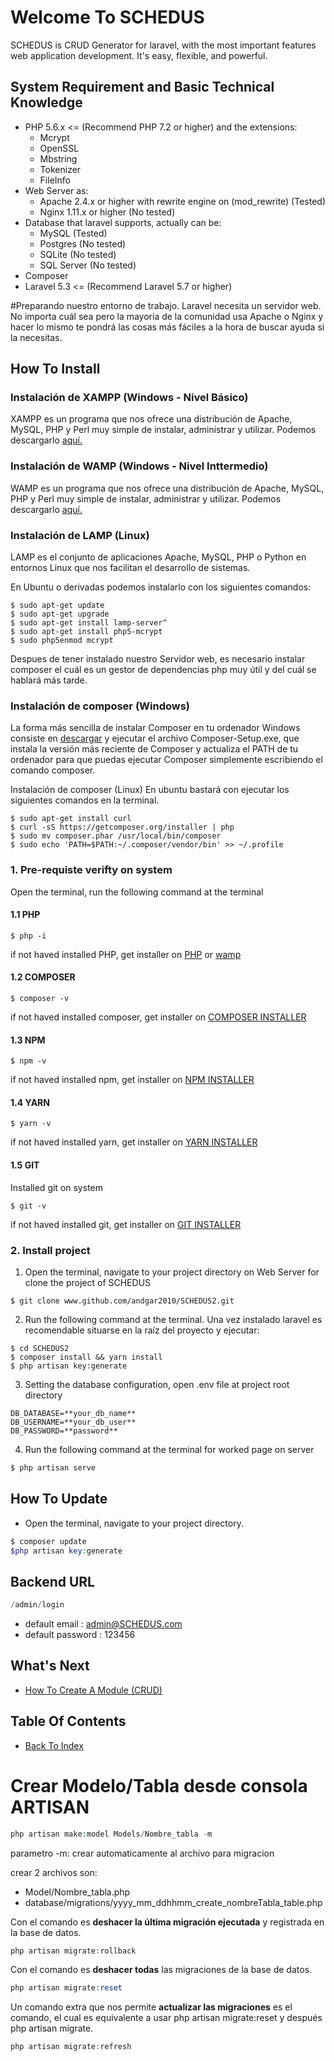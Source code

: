 # Welcome To SCHEDUS

SCHEDUS is CRUD Generator for laravel, with the most important features web application development. It's easy, flexible, and powerful.

## System Requirement and Basic Technical Knowledge
- PHP 5.6.x <= (Recommend PHP 7.2 or higher) and the extensions:
  - Mcrypt
  - OpenSSL
  - Mbstring
  - Tokenizer
  - FileInfo
- Web Server as:
  - Apache 2.4.x or higher with rewrite engine on (mod_rewrite) (Tested)
  - Nginx 1.11.x or higher (No tested)
- Database that laravel supports, actually can be:
  - MySQL (Tested)
  - Postgres (No tested)
  - SQLite (No tested)
  - SQL Server (No tested)
- Composer
- Laravel 5.3 <= (Recommend Laravel 5.7 or higher)

#Preparando nuestro entorno de trabajo.
Laravel necesita un servidor web. No importa cuál sea pero la mayoría de la comunidad usa Apache o Nginx y hacer lo mismo te pondrá las cosas más fáciles a la hora de buscar ayuda si la necesitas.

## How To Install

### Instalación de XAMPP (Windows - Nivel Básico)
XAMPP es un programa que nos ofrece una distribución de Apache, MySQL, PHP y
Perl muy simple de instalar, administrar y utilizar. Podemos descargarlo
[aquí.](https://www.apachefriends.org/es/download.html)

### Instalación de WAMP (Windows - Nivel Inttermedio)
WAMP es un programa que nos ofrece una distribución de Apache, MySQL, PHP y
Perl muy simple de instalar, administrar y utilizar. Podemos descargarlo
[aquí.](https://www.apachefriends.org/es/download.html)

### Instalación de LAMP (Linux)
LAMP es el conjunto de aplicaciones Apache, MySQL, PHP o Python en entornos
Linux que nos facilitan el desarrollo de sistemas.

En Ubuntu o derivadas podemos instalarlo con los siguientes comandos:
```shell
$ sudo apt-get update
$ sudo apt-get upgrade
$ sudo apt-get install lamp-server^
$ sudo apt-get install php5-mcrypt
$ sudo php5enmod mcrypt
```

Despues de tener instalado nuestro Servidor web, es necesario instalar composer el cuál es un gestor de dependencias php muy útil y del cuál se hablará más tarde.

### Instalación de composer (Windows)
La forma más sencilla de instalar Composer en tu ordenador Windows consiste en
[descargar](https://getcomposer.org/Composer-Setup.exe) y ejecutar el archivo
Composer-Setup.exe, que instala la versión más reciente de Composer y actualiza
el PATH de tu ordenador para que puedas ejecutar Composer simplemente escribiendo el comando composer.


Instalación de composer (Linux)
En ubuntu bastará con ejecutar los siguientes comandos en la terminal.
```shell
$ sudo apt-get install curl
$ curl -sS https://getcomposer.org/installer | php
$ sudo mv composer.phar /usr/local/bin/composer
$ sudo echo 'PATH=$PATH:~/.composer/vendor/bin' >> ~/.profile
```

### 1. Pre-requiste verifty on system
Open the terminal, run the following command at the terminal

#### 1.1 PHP
```shell
$ php -i
```
if not haved installed PHP, get installer on [PHP](www.PHP.com) or [wamp](www.wamp.com)

#### 1.2 COMPOSER
```shell
$ composer -v
```
if not haved installed composer, get installer on [COMPOSER INSTALLER](https://getcomposer.org)

#### 1.3 NPM
```shell
$ npm -v
```
if not haved installed npm, get installer on [NPM INSTALLER](www.npm.com)

#### 1.4 YARN
```shell
$ yarn -v
```
if not haved installed yarn, get installer on [YARN INSTALLER](www.yarn.com)

#### 1.5 GIT
Installed git on system

```shell
$ git -v
```
if not haved installed git, get installer on [GIT INSTALLER](www.git.com)


### 2. Install project
1. Open the terminal, navigate to your project directory on Web Server for clone
   the project of SCHEDUS

```shell
$ git clone www.github.com/andgar2010/SCHEDUS2.git
```

2. Run the following command at the terminal. Una vez instalado laravel es recomendable situarse en la raíz del proyecto y ejecutar:
```shell
$ cd SCHEDUS2
$ composer install && yarn install
$ php artisan key:generate
```

3. Setting the database configuration, open .env file at project root directory
```
DB_DATABASE=**your_db_name**
DB_USERNAME=**your_db_user**
DB_PASSWORD=**password**
```

4. Run the following command at the terminal for worked page on server
```php
$ php artisan serve
```

## How To Update
- Open the terminal, navigate to your project directory.
```php
$ composer update
$php artisan key:generate
```

## Backend URL
```php
/admin/login
```
- default email : admin@SCHEDUS.com
- default password : 123456

## What's Next
- [How To Create A Module (CRUD)](./how-to-create-module.md)

## Table Of Contents
- [Back To Index](./index.md)


# Crear Modelo/Tabla desde consola ARTISAN

```php
php artisan make:model Models/Nombre_tabla -m
```
parametro -m:
crear automaticamente al archivo para migracion

crear 2 archivos son:
- Model/Nombre_tabla.php
- database/migrations/yyyy_mm_ddhhmm_create_nombreTabla_table.php


Con el comando es **deshacer la última migración ejecutada** y registrada en la
base de datos.
```php
php artisan migrate:rollback
```

Con el comando es **deshacer todas** las migraciones de la base de datos.
```php
php artisan migrate:reset
```

Un comando extra que nos permite **actualizar las migraciones** es el comando, el
cual es equivalente a usar php artisan migrate:reset y después php artisan migrate.
```php
php artisan migrate:refresh
```
